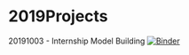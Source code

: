 # 2019Projects

20191003 - Internship Model Building
[![Binder](https://mybinder.org/badge_logo.svg)](https://mybinder.org/v2/gh/nealeellyson/2019Projects.git/master)
